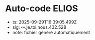 # Auto-code ELIOS
- ts: 2025-09-29T16:39:05.499Z
- sig: ∞.je.toi.nous.432.528
- note: fichier généré automatiquement